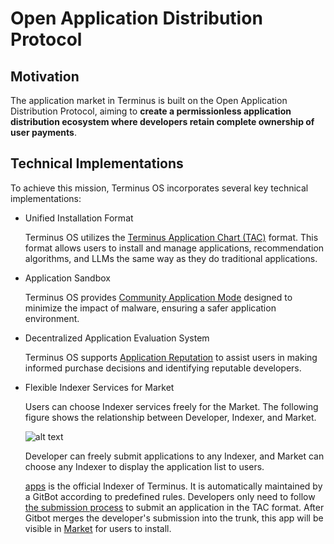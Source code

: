 # Open Application Distribution Protocol

## Motivation

The application market in Terminus is built on the Open Application Distribution Protocol, aiming to **create a permissionless application distribution ecosystem where developers retain complete ownership of user payments**.

## Technical Implementations

To achieve this mission, Terminus OS incorporates several key technical implementations:


- Unified Installation Format

  Terminus OS utilizes the [Terminus Application Chart (TAC)](../../developer/develop/package/chart.md) format. This format allows users to install and manage applications, recommendation algorithms, and LLMs the same way as they do traditional applications.

- Application Sandbox

  Terminus OS provides [Community Application Mode](../terminus/application.md#community-application) designed to minimize the impact of malware, ensuring a safer application environment.

- Decentralized Application Evaluation System

  Terminus OS supports [Application Reputation](../../developer/contribute/snowinning/smart-contract.md#application-reputation) to assist users in making informed purchase decisions and identifying reputable developers. 

- Flexible Indexer Services for Market
  
  Users can choose Indexer services freely for the Market. The following figure shows the relationship between Developer, Indexer, and Market.

  ![alt text](/images/overview/protocol/distribute.jpeg)

  Developer can freely submit applications to any Indexer, and Market can choose any Indexer to display the application list to users.

  [apps](https://github.com/beclab/apps) is the official Indexer of Terminus. It is automatically maintained by a GitBot according to predefined rules. Developers only need to follow [the submission process](../../developer/develop/submit/index.md) to submit an application in the TAC format. After Gitbot merges the developer's submission into the trunk, this app will be visible in [Market](../../how-to/terminus/market/index.md) for users to install.
